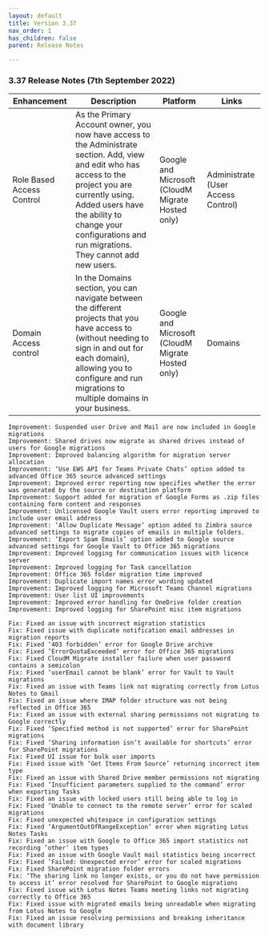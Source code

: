 ```yaml
---
layout: default
title: Version 3.37
nav_order: 1
has_children: false
parent: Release Notes

---
```


### 3.37 Release Notes (7th September 2022)

| Enhancement | Description | Platform | Links |
| --- | --- | --- | --- |
| Role Based Access Control | As the Primary Account owner, you now have access to the Administrate section. Add, view and edit who has access to the project you are currently using. Added users have the ability to change your configurations and run migrations. They cannot add new users. |  Google and Microsoft (CloudM Migrate Hosted only) | Administrate (User Access Control) |
| Domain Access control | In the Domains section, you can navigate between the different projects that you have access to (without needing to sign in and out for each domain), allowing you to configure and run migrations to multiple domains in your business. | Google and Microsoft (CloudM Migrate Hosted only) | Domains | 
 

    Improvement: Suspended user Drive and Mail are now included in Google migrations
    Improvement: Shared drives now migrate as shared drives instead of users for Google migrations
    Improvement: Improved balancing algorithm for migration server allocation
    Improvement: ‘Use EWS API for Teams Private Chats’ option added to advanced Office 365 source advanced settings
    Improvement: Improved error reporting now specifies whether the error was generated by the source or destination platform
    Improvement: Support added for migration of Google Forms as .zip files containing form content and responses
    Improvement: Unlicensed Google Vault users error reporting improved to include user email address
    Improvement: ‘Allow Duplicate Message’ option added to Zimbra source advanced settings to migrate copies of emails in multiple folders.
    Improvement: ‘Export Spam Emails’ option added to Google source advanced settings for Google Vault to Office 365 migrations
    Improvement: Improved logging for communication issues with licence server
    Improvement: Improved logging for Task cancellation
    Improvement: Office 365 folder migration time improved
    Improvement: Duplicate import names error wording updated
    Improvement: Improved logging for Microsoft Teams Channel migrations
    Improvement: User list UI improvements
    Improvement: Improved error handling for OneDrive folder creation
    Improvement: Improved logging for SharePoint misc item migrations

    Fix: Fixed an issue with incorrect migration statistics
    Fix: Fixed issue with duplicate notification email addresses in migration reports
    Fix: Fixed ‘403 forbidden’ error for Google Drive archive
    Fix: Fixed ‘ErrorQuotaExceeded’ error for Office 365 migrations
    Fix: Fixed CloudM Migrate installer failure when user password contains a semicolon
    Fix: Fixed ‘userEmail cannot be blank’ error for Vault to Vault migrations
    Fix: Fixed an issue with Teams link not migrating correctly from Lotus Notes to Gmail
    Fix: Fixed an issue where IMAP folder structure was not being reflected in Office 365
    Fix: Fixed an issue with external sharing permissions not migrating to Google correctly
    Fix: Fixed ‘Specified method is not supported’ error for SharePoint migrations
    Fix: Fixed ‘Sharing information isn’t available for shortcuts’ error for SharePoint migrations
    Fix: Fixed UI issue for bulk user imports
    Fix: Fixed issue with ‘Get Items From Source’ returning incorrect item type
    Fix: Fixed an issue with Shared Drive member permissions not migrating
    Fix: Fixed ‘Insufficient parameters supplied to the command’ error when exporting Tasks 
    Fix: Fixed an issue with locked users still being able to log in
    Fix: Fixed ‘Unable to connect to the remote server’ error for scaled migrations
    Fix: Fixed unexpected whitespace in configuration settings
    Fix: Fixed ‘ArgumentOutOfRangeException’ error when migrating Lotus Notes Tasks
    Fix: Fixed an issue with Google to Office 365 import statistics not recording ‘other’ item types
    Fix: Fixed an issue with Google Vault mail statistics being incorrect
    Fix: Fixed ‘Failed: Unexpected error’ error for scaled migrations
    Fix: Fixed SharePoint migration folder errors
    Fix: ‘The sharing link no longer exists, or you do not have permission to access it’ error resolved for SharePoint to Google migrations
    Fix: Fixed issue with Lotus Notes Teams meeting links not migrating correctly to Office 365
    Fix: Fixed issue with migrated emails being unreadable when migrating from Lotus Notes to Google 
    Fix: Fixed an issue resolving permissions and breaking inheritance with document library
